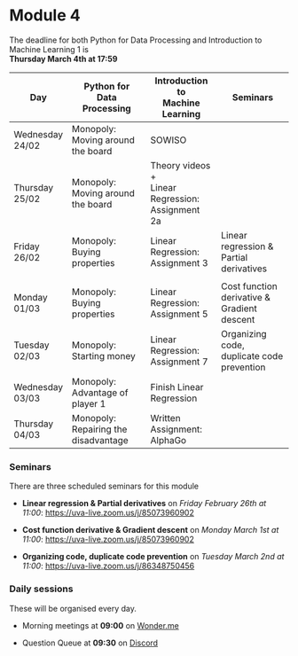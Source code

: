 
# Module 4

The deadline for both Python for Data Processing and Introduction to Machine Learning 1 is<br>**Thursday March 4th at 17:59**

| Day                | Python for<br>Data Processing        | Introduction to<br>Machine Learning   | Seminars                                    |
|--------------------|--------------------------------------|---------------------------------------|---------------------------------------------|
| Wednesday<br>24/02 | Monopoly: Moving around the board    | SOWISO                                |                                             |
| Thursday<br>25/02  | Monopoly: Moving around the board    | Theory videos +<br>Linear Regression:<br>Assignment 2a |                               |
| Friday<br>26/02    | Monopoly: Buying properties          | Linear Regression:<br>Assignment 3    | Linear regression &<br>Partial derivatives     |
|                    |                                      |                                       |                                             |
| Monday<br>01/03    | Monopoly: Buying properties          | Linear Regression:<br>Assignment 5    | Cost function derivative &<br>Gradient descent |
| Tuesday<br>02/03   | Monopoly: Starting money             | Linear Regression:<br>Assignment 7    | Organizing code, duplicate code prevention  |
| Wednesday<br>03/03 | Monopoly: Advantage of player 1      | Finish Linear Regression              |                                             |
| Thursday<br>04/03  | Monopoly: Repairing the disadvantage | Written Assignment: AlphaGo           |                                             |

### Seminars

There are three scheduled seminars for this module

* **Linear regression & Partial derivatives** on *Friday February 26th at 11:00*: <https://uva-live.zoom.us/j/85073960902>

* **Cost function derivative & Gradient descent** on *Monday March 1st at 11:00*: <https://uva-live.zoom.us/j/85073960902>

* **Organizing code, duplicate code prevention** on *Tuesday March 2nd at 11:00*: <https://uva-live.zoom.us/j/86348750456>

### Daily sessions

These will be organised every day.

* Morning meetings at **09:00** on [Wonder.me](https://www.wonder.me/r?id=c6cdcb4d-7901-44dc-9b9f-fe90898c22a5)

* Question Queue at **09:30** on [Discord](https://discord.gg/y9BVSck5z5)

